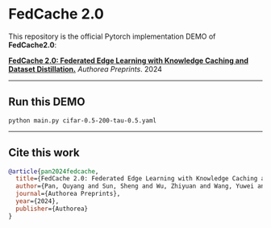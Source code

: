 # FedCache 2.0

This repository is the official Pytorch implementation DEMO of **FedCache2.0**:

[**FedCache 2.0: Federated Edge Learning with Knowledge Caching and Dataset Distillation.**](https://d197for5662m48.cloudfront.net/documents/publicationstatus/228794/preprint_pdf/5475bbcf57a978e24cb07aa5595b9579.pdf) *Authorea Preprints*. 2024

-------
## Run this DEMO
```python main.py cifar-0.5-200-tau-0.5.yaml```

-------

## Cite this work

```bibtex
@article{pan2024fedcache,
  title={FedCache 2.0: Federated Edge Learning with Knowledge Caching and Dataset Distillation},
  author={Pan, Quyang and Sun, Sheng and Wu, Zhiyuan and Wang, Yuwei and Liu, Min and Gao, Bo and Wang, Jingyuan},
  journal={Authorea Preprints},
  year={2024},
  publisher={Authorea}
}
```

